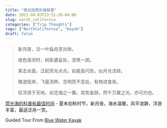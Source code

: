 ```yaml
---
title: "观北加荧光海有感"
date: 2021-04-03T23:51:26-04:00
slug: north_california
categories: ["Trip Thoughts"]
tags: ["NorthCalifornia", "Kayak"]
draft: false
---
```


> 新月夜，泛一叶扁舟至对岸。
>
> 夜色渐浓时，树影婆娑处，漆黑一团。
>
> 桨击水面，泛起荧光点点。如星辰闪烁，似月光流转。
>
> 微波抚岸，飞萤流畔。含明而不息处，有物进食焉。
>
> 叹浮游于天地，如沧海之一粟。其势虽弱，然千万粟之光，亦可灼也。



[荧光海的科普和最佳时间](https://www.pressdemocrat.com/article/lifestyle/the-time-is-now-to-see-bioluminescence-on-tomales-bay/) - 夏末初秋时节，新月夜，海水温暖，风平浪静，浮游丰富，最适泛舟一赏。

Guided Tour From [Blue Water Kayak](https://www.bluewaterskayaking.com/tour/full-moon-sunset-bioluminescence-paddle-tours/)

